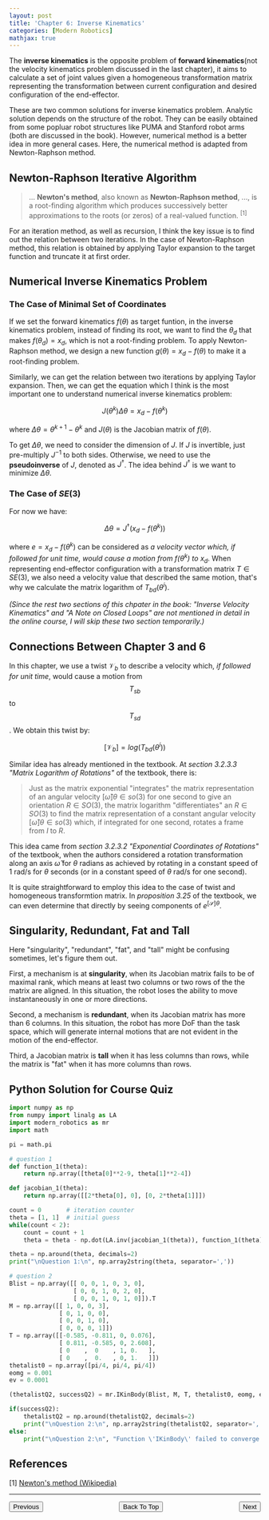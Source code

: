 ```yaml
---
layout: post
title: 'Chapter 6: Inverse Kinematics'
categories: [Modern Robotics]
mathjax: true
---
```


The **inverse kinematics** is the opposite problem of **forward kinematics**(not the velocity kinematics problem discussed in the last chapter), it aims to calculate a set of joint values given a homogeneous transformation matrix representing the transformation between current configuration and desired configuration of the end-effector. 

These are two common solutions for inverse kinematics problem. Analytic solution depends on the structure of the robot. They can be easily obtained from some popluar robot structures like PUMA and Stanford robot arms (both are discussed in the book). However, numerical method is a better idea in more general cases. Here, the numerical method is adapted from Newton-Raphson method.

## Newton-Raphson Iterative Algorithm

> ... **Newton's method**, also known as **Newton-Raphson method**, ..., is a root-finding algorithm which produces successively better approximations to the roots (or zeros) of a real-valued function. <sup>[1]</sup>

For an iteration method, as well as recursion, I think the key issue is to find out the relation between two iterations. In the case of Newton-Raphson method, this relation is obtained by applying Taylor expansion to the target function and truncate it at first order.

## Numerical Inverse Kinematics Problem

### The Case of Minimal Set of Coordinates

If we set the forward kinematics $f(\theta)$ as target funtion, in the inverse kinematics problem, instead of finding its root, we want to find the $\theta_d$ that makes $f(\theta_d) = x_d$, which is not a root-finding problem. To apply Newton-Raphson method, we design a new function $g(\theta) = x_d - f(\theta)$ to make it a root-finding problem.

Similarly, we can get the relation between two iterations by applying Taylor expansion. Then, we can get the equation which I think is the most important one to understand numerical inverse kinematics problem:

$$
J(\theta^k)\Delta\theta = x_d - f(\theta^k)
$$

where $\Delta\theta = \theta^{k+1} - \theta^k$ and $J(\theta)$ is the Jacobian matrix of $f(\theta)$.

To get $\Delta\theta$, we need to consider the dimension of $J$. If $J$ is invertible, just pre-multiply $J^{-1}$ to both sides. Otherwise, we need to use the **pseudoinverse** of $J$, denoted as $J^{\dagger}$. The idea behind $J^{\dagger}$ is we want to minimize $\Delta\theta$.

### The Case of $SE(3)$

For now we have:

$$
\Delta\theta = J^{\dagger} (x_d - f(\theta^k))
$$

where $e = x_d - f(\theta^k)$ can be considered as *a velocity vector which, if followed for unit time, would cause a motion from $f(\theta^k)$ to $x_d$*. When representing end-effector configuration with a transformation matrix $T \in SE(3)$, we also need a velocity value that described the same motion, that's why we calculate the matrix logarithm of $T_{bd}(\theta^i)$.


*(Since the rest two sections of this chpater in the book: "Inverse Velocity Kinematics" and "A Note on Closed Loops" are not mentioned in detail in the online course, I will skip these two section temporarily.)*


## Connections Between Chapter 3 and 6

In this chapter, we use a twist $\mathcal{V}_b$ to describe a velocity which, *if followed for unit time*, would cause a motion from $$T_{sb}$$ to $$T_{sd}$$. We obtain this twist by:

$$
[\mathcal{V}_b] = log(T_{bd}(\theta^i))
$$

Similar idea has already mentioned in the textbook. At *section 3.2.3.3 "Matrix Logarithm of Rotations"* of the textbook, there is:

> Just as the matrix exponential "integrates" the matrix representation of an angular velocity $[\hat{\omega}]\theta \in so(3)$ for one second to give an orientation $R \in SO(3)$, the matrix logarithm "differentiates" an $R \in SO(3)$ to find the matrix representation of a constant angular velocity $[\hat{\omega}]\theta \in so(3)$ which, if integrated for one second, rotates a frame from $I$ to $R$.

This idea came from *section 3.2.3.2 "Exponential Coordinates of Rotations"* of the textbook, when the authors considered a rotation transformation along an axis $\hat{\omega}$ for $\theta$ radians as achieved by rotating in a constant speed of 1 rad/s for $\theta$ seconds (or in a constant speed of $\theta$ rad/s for one second).

It is quite straightforward to employ this idea to the case of twist and homogeneous transformtion matrix. In *proposition 3.25* of the textbook, we can even determine that directly by seeing components of $e^{[\mathcal{S}]\theta}$.

## Singularity, Redundant, Fat and Tall

Here "singularity", "redundant", "fat", and "tall" might be confusing sometimes, let's figure them out.

First, a mechanism is at **singularity**, when its Jacobian matrix fails to be of maximal rank, which means at least two columns or two rows of the the matrix are aligned. In this situation, the robot loses the ability to move instantaneously in one or more directions.

Second, a mechanism is **redundant**, when its Jacobian matrix has more than 6 columns. In this situation, the robot has more DoF than the task space, which will generate internal motions that are not evident in the motion of the end-effector.

Third, a Jacobian matrix is **tall** when it has less columns than rows, while the matrix is "fat" when it has more columns than rows.


## Python Solution for Course Quiz

~~~python
import numpy as np
from numpy import linalg as LA
import modern_robotics as mr
import math

pi = math.pi

# question 1
def function_1(theta):
    return np.array([theta[0]**2-9, theta[1]**2-4])

def jacobian_1(theta):
    return np.array([[2*theta[0], 0], [0, 2*theta[1]]])

count = 0       # iteration counter
theta = [1, 1]  # initial guess
while(count < 2):
    count = count + 1
    theta = theta - np.dot(LA.inv(jacobian_1(theta)), function_1(theta))

theta = np.around(theta, decimals=2)
print("\nQuestion 1:\n", np.array2string(theta, separator=','))

# question 2
Blist = np.array([[ 0, 0, 1, 0, 3, 0],
                  [ 0, 0, 1, 0, 2, 0],
                  [ 0, 0, 1, 0, 1, 0]]).T
M = np.array([[ 1, 0, 0, 3],
              [ 0, 1, 0, 0],
              [ 0, 0, 1, 0],
              [ 0, 0, 0, 1]])
T = np.array([[-0.585, -0.811, 0, 0.076],
              [ 0.811, -0.585, 0, 2.608],
              [ 0    ,  0    , 1, 0.   ],
              [ 0    ,  0.   , 0, 1.   ]])
thetalist0 = np.array([pi/4, pi/4, pi/4])
eomg = 0.001
ev = 0.0001

(thetalistQ2, successQ2) = mr.IKinBody(Blist, M, T, thetalist0, eomg, ev)

if(successQ2):
    thetalistQ2 = np.around(thetalistQ2, decimals=2)
    print("\nQuestion 2:\n", np.array2string(thetalistQ2, separator=','))
else:
    print("\nQuestion 2:\n", "Function \'IKinBody\' failed to converge.")
~~~

## References

[1] [Newton's method (Wikipedia)](https://en.wikipedia.org/wiki/Newton%27s_method)

***

<p style="text-align:center;">
<button type="button" onclick="window.location.href='#top';">Back To Top</button>
<span style="float:left;"><button type="button" onclick="window.location.href='../ch5/index.html';">Previous</button></span>
<span style="float:right;"><button type="button" onclick="window.location.href='../ch7/index.html';">Next</button></span>
</p>
